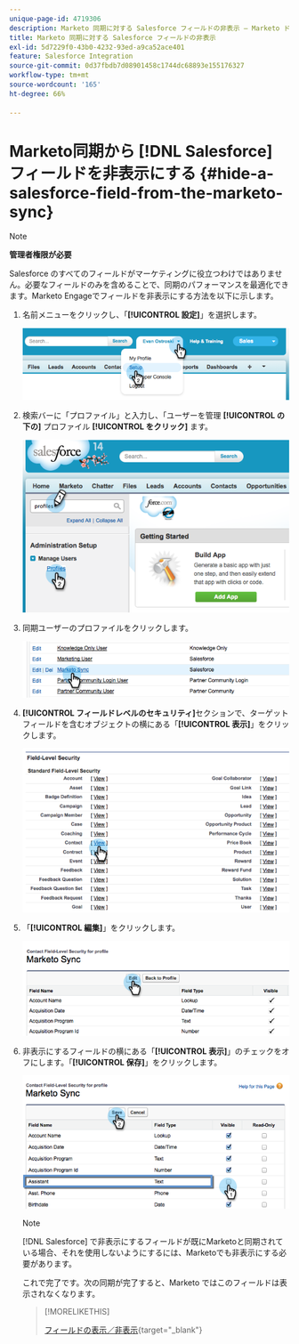 ```yaml
---
unique-page-id: 4719306
description: Marketo 同期に対する Salesforce フィールドの非表示 — Marketo ドキュメント — 製品ドキュメント
title: Marketo 同期に対する Salesforce フィールドの非表示
exl-id: 5d7229f0-43b0-4232-93ed-a9ca52ace401
feature: Salesforce Integration
source-git-commit: 0d37fbdb7d08901458c1744dc68893e155176327
workflow-type: tm+mt
source-wordcount: '165'
ht-degree: 66%

---
```


# Marketo同期から [!DNL Salesforce] フィールドを非表示にする {#hide-a-salesforce-field-from-the-marketo-sync}

>[!NOTE]
>
>**管理者権限が必要**

Salesforce のすべてのフィールドがマーケティングに役立つわけではありません。必要なフィールドのみを含めることで、同期のパフォーマンスを最適化できます。Marketo Engageでフィールドを非表示にする方法を以下に示します。

1. 名前メニューをクリックし、「**[!UICONTROL 設定]**」を選択します。

   ![](assets/image2015-6-30-15-3a11-3a23.png)

1. 検索バーに「プロファイル」と入力し、「ユーザーを管理 **[!UICONTROL の下の]** プロファイル **[!UICONTROL をクリック]** ます。

   ![](assets/image2015-6-30-15-3a12-3a46.png)

1. 同期ユーザーのプロファイルをクリックします。

   ![](assets/image2015-6-30-15-3a17-3a38.png)

1. **[!UICONTROL フィールドレベルのセキュリティ]**&#x200B;セクションで、ターゲットフィールドを含むオブジェクトの横にある「**[!UICONTROL 表示]**」をクリックします。

   ![](assets/image2015-6-30-15-3a24-3a32.png)

1. 「**[!UICONTROL 編集]**」をクリックします。

   ![](assets/image2015-6-30-15-3a25-3a42.png)

1. 非表示にするフィールドの横にある「**[!UICONTROL 表示]**」のチェックをオフにします。「**[!UICONTROL 保存]**」をクリックします。

   ![](assets/image2015-6-30-15-3a27-3a16.png)

   >[!NOTE]
   >
   >[!DNL Salesforce] で非表示にするフィールドが既にMarketoと同期されている場合、それを使用しないようにするには、Marketoでも非表示にする必要があります。

   これで完了です。次の同期が完了すると、Marketo ではこのフィールドは表示されなくなります。

   >[!MORELIKETHIS]
   >
   >[フィールドの表示／非表示](/help/marketo/product-docs/administration/field-management/hide-and-unhide-a-field.md){target="_blank"}
